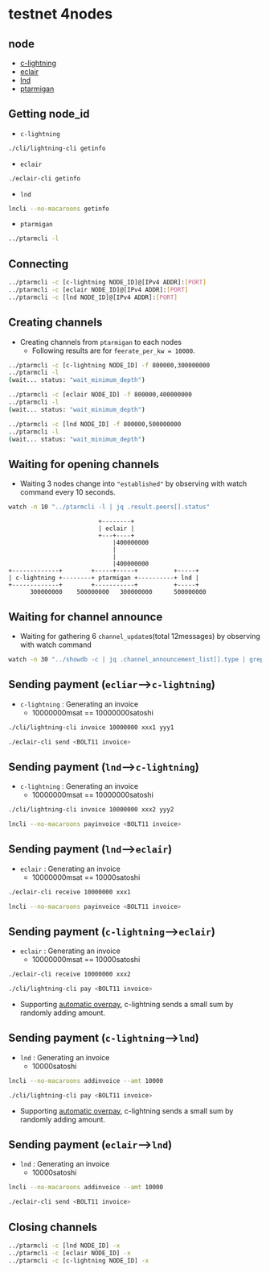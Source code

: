 # testnet 4nodes

## node

* [c-lightning](https://github.com/ElementsProject/lightning)
* [eclair](https://github.com/ACINQ/eclair)
* [lnd](https://github.com/lightningnetwork/lnd)
* [ptarmigan](https://github.com/nayutaco/ptarmigan)

## Getting node_id

* `c-lightning`

```bash
./cli/lightning-cli getinfo
```

* `eclair`

```bash
./eclair-cli getinfo
```

* `lnd`

```bash
lncli --no-macaroons getinfo
```

* `ptarmigan`

```bash
../ptarmcli -l
```

## Connecting

```bash
../ptarmcli -c [c-lightning NODE_ID]@[IPv4 ADDR]:[PORT]
../ptarmcli -c [eclair NODE_ID]@[IPv4 ADDR]:[PORT]
../ptarmcli -c [lnd NODE_ID]@[IPv4 ADDR]:[PORT]
```

## Creating channels

* Creating channels from `ptarmigan` to each nodes
  * Following results are for `feerate_per_kw = 10000`.

```bash
../ptarmcli -c [c-lightning NODE_ID] -f 800000,300000000
../ptarmcli -l
(wait... status: "wait_minimum_depth")

../ptarmcli -c [eclair NODE_ID] -f 800000,400000000
../ptarmcli -l
(wait... status: "wait_minimum_depth")

../ptarmcli -c [lnd NODE_ID] -f 800000,500000000
../ptarmcli -l
(wait... status: "wait_minimum_depth")
```

## Waiting for opening channels

* Waiting 3 nodes change into `"established"` by observing with watch command every 10 seconds.

```bash
watch -n 10 "../ptarmcli -l | jq .result.peers[].status"
```

```text
                         +--------+
                         | eclair |
                         +---+----+
                             |400000000
                             |
                             |
                             |400000000
+-------------+        +-----+-----+          +-----+
| c-lightning +--------+ ptarmigan +----------+ lnd |
+-------------+        +-----------+          +-----+
      300000000    500000000   300000000      500000000
```

## Waiting for channel announce

* Waiting for gathering 6 `channel_update`s(total 12messages) by observing with watch command

```bash
watch -n 30 "../showdb -c | jq .channel_announcement_list[].type | grep -c channel_update"
```

## Sending payment (`ecliar`-->`c-lightning`)

* `c-lightning` : Generating an invoice
  * 10000000msat == 10000000satoshi

```bash
./cli/lightning-cli invoice 10000000 xxx1 yyy1
```

```bash
./eclair-cli send <BOLT11 invoice>
```

## Sending payment (`lnd`-->`c-lightning`)

* `c-lightning` : Generating an invoice
  * 10000000msat == 10000000satoshi

```bash
./cli/lightning-cli invoice 10000000 xxx2 yyy2
```

```bash
lncli --no-macaroons payinvoice <BOLT11 invoice>
```

## Sending payment (`lnd`-->`eclair`)

* `eclair` : Generating an invoice
  * 10000000msat == 10000satoshi

```bash
./eclair-cli receive 10000000 xxx1
```

```bash
lncli --no-macaroons payinvoice <BOLT11 invoice>
```

## Sending payment (`c-lightning`-->`eclair`)

* `eclair` : Generating an invoice
  * 10000000msat == 10000satoshi

```bash
./eclair-cli receive 10000000 xxx2
```

```bash
./cli/lightning-cli pay <BOLT11 invoice>
```

* Supporting [automatic overpay](https://github.com/ElementsProject/lightning/pull/1257), c-lightning sends a small sum by randomly adding amount.

## Sending payment (`c-lightning`-->`lnd`)

* `lnd` : Generating an invoice
  * 10000satoshi

```bash
lncli --no-macaroons addinvoice --amt 10000
```

```bash
./cli/lightning-cli pay <BOLT11 invoice>
```

* Supporting [automatic overpay](https://github.com/ElementsProject/lightning/pull/1257), c-lightning sends a small sum by randomly adding amount.

## Sending payment (`eclair`-->`lnd`)

* `lnd` : Generating an invoice
  * 10000satoshi

```bash
lncli --no-macaroons addinvoice --amt 10000
```

```bash
./eclair-cli send <BOLT11 invoice>
```

## Closing channels

```bash
../ptarmcli -c [lnd NODE_ID] -x
../ptarmcli -c [eclair NODE_ID] -x
../ptarmcli -c [c-lightning NODE_ID] -x
```
